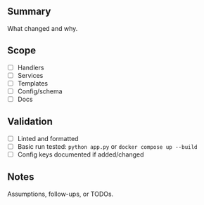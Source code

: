 ## Summary
What changed and why.

## Scope
- [ ] Handlers
- [ ] Services
- [ ] Templates
- [ ] Config/schema
- [ ] Docs

## Validation
- [ ] Linted and formatted
- [ ] Basic run tested: `python app.py` or `docker compose up --build`
- [ ] Config keys documented if added/changed

## Notes
Assumptions, follow-ups, or TODOs.

